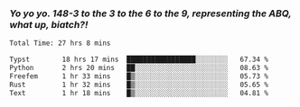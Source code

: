 ### ***Yo yo yo. 148-3 to the 3 to the 6 to the 9, representing the ABQ, what up, biatch?!***

<!--START_SECTION:waka-->

```txt
Total Time: 27 hrs 8 mins

Typst        18 hrs 17 mins  █████████████████░░░░░░░░   67.34 %
Python       2 hrs 20 mins   ██░░░░░░░░░░░░░░░░░░░░░░░   08.63 %
Freefem      1 hr 33 mins    █▒░░░░░░░░░░░░░░░░░░░░░░░   05.73 %
Rust         1 hr 32 mins    █▒░░░░░░░░░░░░░░░░░░░░░░░   05.65 %
Text         1 hr 18 mins    █▒░░░░░░░░░░░░░░░░░░░░░░░   04.81 %
```

<!--END_SECTION:waka-->

<!--
**AJMC2002/AJMC2002** is a ✨ _special_ ✨ repository because its `README.md` (this file) appears on your GitHub profile.

Here are some ideas to get you started:

- 🔭 I’m currently working on ...
- 🌱 I’m currently learning ...
- 👯 I’m looking to collaborate on ...
- 🤔 I’m looking for help with ...
- 💬 Ask me about ...
- 📫 How to reach me: ...
- 😄 Pronouns: ...
- ⚡ Fun fact: ...
-->
